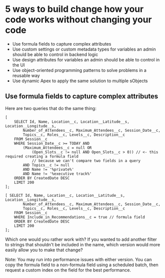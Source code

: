 # 5 ways to build change how your code works without changing your code
* Use formula fields to capture complex attributes
* Use custom settings or custom metadata types for variables an admin should be able to control in backend logic
* Use design attributes for variables an admin should be able to control in the UI
* Use object-oriented programming patterns to solve problems in a reusable way
* Use dynamic Apex to apply the same solution to multiple sObjects

## Use formula fields to capture complex attributes

Here are two queries that do the same thing:
```
[
    SELECT Id, Name, Location__c, Location__Latitude__s, Location__Longitude__s,
        Number_of_Attendees__c, Maximum_Attendees__c, Session_Date__c,
        Topics__c, Roles__c, Levels__c, Description__c
    FROM Session__c
    WHERE Session_Date__c >= TODAY AND
        (Maximum_Attendees__c = null OR
            (Open_Slots__c != null AND Open_Slots__c > 0)) // <- this required creating a formula field
            // because we can't compare two fields in a query
        AND Topics__c != null
        AND Name != '%private%'
        AND Name != '%executive track%'
    ORDER BY CreatedDate DESC
    LIMIT 200
];
```
```
[ SELECT Id, Name, Location__c, Location__Latitude__s, Location__Longitude__s,
        Number_of_Attendees__c, Maximum_Attendees__c, Session_Date__c,
        Topics__c, Roles__c, Levels__c, Description__c
    FROM Session__c
    WHERE Include_in_Recommendations__c = true // formula field
    ORDER BY CreatedDate DESC
    LIMIT 200
];
```

Which one would you rather work with? If you wanted to add another filter to strings that shouldn't be included in the name, which version would more easily allow you to make that change?

Note: You may run into performance issues with either version. You can copy the formula field to a non-formula field using a scheduled batch, then request a custom index on the field for the best performance.

